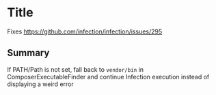 # Title

Fixes https://github.com/infection/infection/issues/295

## Summary

If PATH/Path is not set, fall back to `vendor/bin` in ComposerExecutableFinder
and continue Infection execution instead of displaying a weird error
